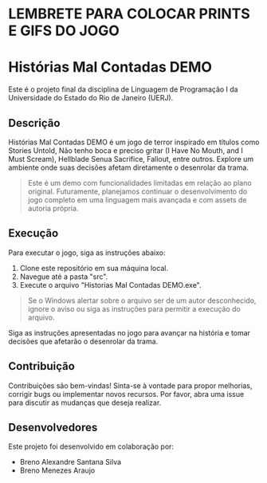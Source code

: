 # LEMBRETE PARA COLOCAR PRINTS E GIFS DO JOGO
# Histórias Mal Contadas DEMO

Este é o projeto final da disciplina de Linguagem de Programação I da Universidade do Estado do Rio de Janeiro (UERJ).

## Descrição

Histórias Mal Contadas DEMO é um jogo de terror inspirado em títulos como Stories Untold, Não tenho boca e preciso gritar (I Have No Mouth, and I Must Scream), Hellblade Senua Sacrifice, Fallout, entre outros. Explore um ambiente onde suas decisões afetam diretamente o desenrolar da trama.

> Este é um demo com funcionalidades limitadas em relação ao plano original. Futuramente, planejamos continuar o desenvolvimento do jogo completo em uma linguagem mais avançada e com assets de autoria própria.

## Execução

Para executar o jogo, siga as instruções abaixo:

1. Clone este repositório em sua máquina local.
2. Navegue até a pasta "src".
3. Execute o arquivo "Historias Mal Contadas DEMO.exe".

> Se o Windows alertar sobre o arquivo ser de um autor desconhecido, ignore o aviso ou siga as instruções para permitir a execução do arquivo.

Siga as instruções apresentadas no jogo para avançar na história e tomar decisões que afetarão o desenrolar da trama.

## Contribuição

Contribuições são bem-vindas! Sinta-se à vontade para propor melhorias, corrigir bugs ou implementar novos recursos. Por favor, abra uma issue para discutir as mudanças que deseja realizar.

## Desenvolvedores

Este projeto foi desenvolvido em colaboração por:

- Breno Alexandre Santana Silva
- Breno Menezes Araujo
